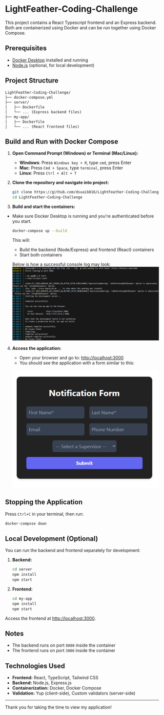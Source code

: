 # LightFeather-Coding-Challenge
This project contains a React Typescript frontend and an Express backend. Both are containerized using Docker and can be run together using Docker Compose.

## Prerequisites

- [Docker Desktop](https://www.docker.com/products/docker-desktop) installed and running
- [Node.js](https://nodejs.org/) (optional, for local development)

## Project Structure

```
LightFeather-Coding-Challenge/
├── docker-compose.yml
├── server/
│   ├── Dockerfile
│   └── ... (Express backend files)
├── my-app/
│   ├── Dockerfile
│   └── ... (React frontend files)
```

## Build and Run with Docker Compose
1. **Open Command Prompt (Windows) or Terminal (Mac/Linux):**
   - **Windows**: Press `Windows key + R`, type `cmd`, press Enter
   - **Mac**: Press `Cmd + Space`, type `terminal`, press Enter  
   - **Linux**: Press `Ctrl + Alt + T`

2. **Clone the repository and navigate into project:**
   ```sh
   git clone https://github.com/dsuaib816/LightFeather-Coding-Challenge.git
   cd LightFeather-Coding-Challenge
   ```
3. **Build and start the containers:**
- Make sure Docker Desktop is running and you're authenticated before you start.
   ```sh
   docker-compose up --build
   ```

   This will:
   - Build the backend (Node/Express) and frontend (React) containers
   - Start both containers

   Below is how a successful console log may look:
   ![Successful Build Screenshot](images/success.png)

4. **Access the application:**
   - Open your browser and go to: [http://localhost:3000](http://localhost:3000)
   - You should see the application with a form similar to this:

   ![Application Form Screenshot](images/appform.png)

## Stopping the Application

Press `Ctrl+C` in your terminal, then run:
```sh
docker-compose down
```

## Local Development (Optional)

You can run the backend and frontend separately for development:

1. **Backend:**
   ```sh
   cd server
   npm install
   npm start
   ```

2. **Frontend:**
   ```sh
   cd my-app
   npm install
   npm start
   ```

Access the frontend at [http://localhost:3000](http://localhost:3000).

## Notes

- The backend runs on port `8080` inside the container
- The frontend runs on port `3000` inside the container

## Technologies Used

- **Frontend:** React, TypeScript, Tailwind CSS
- **Backend:** Node.js, Express.js
- **Containerization:** Docker, Docker Compose
- **Validation:** Yup (client-side), Custom validators (server-side)

---

Thank you for taking the time to view my application!

